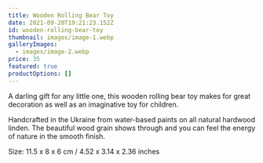 ```yaml
---
title: Wooden Rolling Bear Toy
date: 2021-09-20T19:21:23.152Z
id: wooden-rolling-bear-toy
thumbnail: images/image-1.webp
galleryImages:
  - images/image-2.webp
price: 35
featured: true
productOptions: []
---
```


<!--StartFragment-->

A darling gift for any little one, this wooden rolling bear toy makes for great decoration as well as an imaginative toy for children.

Handcrafted in the Ukraine from water-based paints on all natural hardwood linden. The beautiful wood grain shows through and you can feel the energy of nature in the smooth finish.

Size: 11.5 x 8 x 6 cm / 4.52 x 3.14 x 2.36 inches

<!--EndFragment-->
